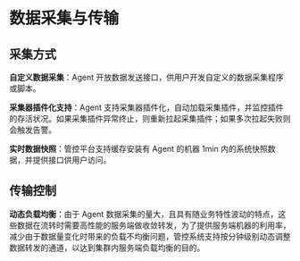 # 数据采集与传输

## 采集方式

**自定义数据采集**：Agent 开放数据发送接口，供用户开发自定义的数据采集程序或脚本。

**采集器插件化支持**：Agent 支持采集器插件化，自动加载采集插件，并监控插件的存活状况。如果采集插件异常终止，则重新拉起采集插件；如果多次拉起失败则会触发告警。

**实时数据快照**：管控平台支持缓存安装有 Agent 的机器 1min 内的系统快照数据，并提供接口供用户访问。

## 传输控制

**动态负载均衡**：由于 Agent 数据采集的量大，且具有随业务特性波动的特点，这些数据在流转时需要高性能的服务端做收敛转发，为了提供服务端机器的利用率，减少由于数据量变化时带来的负载不均衡问题，管控系统支持按分钟级别动态调整数据转发的通道，以达到集群内服务端负载均衡的目的。
